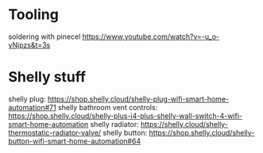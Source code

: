 
# Tooling
soldering with pinecel
https://www.youtube.com/watch?v=-u_o-yNjpzs&t=3s

# Shelly stuff
shelly plug: https://shop.shelly.cloud/shelly-plug-wifi-smart-home-automation#71
shelly bathroom vent controls: https://shop.shelly.cloud/shelly-plus-i4-plus-shelly-wall-switch-4-wifi-smart-home-automation
shelly radiator: https://shelly.cloud/shelly-thermostatic-radiator-valve/
shelly button: https://shop.shelly.cloud/shelly-button-wifi-smart-home-automation#64